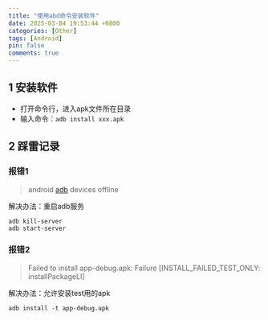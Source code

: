 ```yaml
---
title: "使用abd命令安装软件"
date: 2025-03-04 19:53:44 +0800
categories: [Other]
tags: [Android]
pin: false
comments: true
---
```



## 1 安装软件

- 打开命令行，进入apk文件所在目录
- 输入命令：`adb install xxx.apk`

## 2 踩雷记录

### 报错1

> android [adb](https://so.csdn.net/so/search?q=adb&spm=1001.2101.3001.7020) devices offline

解决办法：重启adb服务

```shell
adb kill-server
adb start-server
```

### 报错2

> Failed to install app-debug.apk: Failure [INSTALL_FAILED_TEST_ONLY: installPackageLI]

解决办法：允许安装test用的apk

```shell
adb install -t app-debug.apk
```

